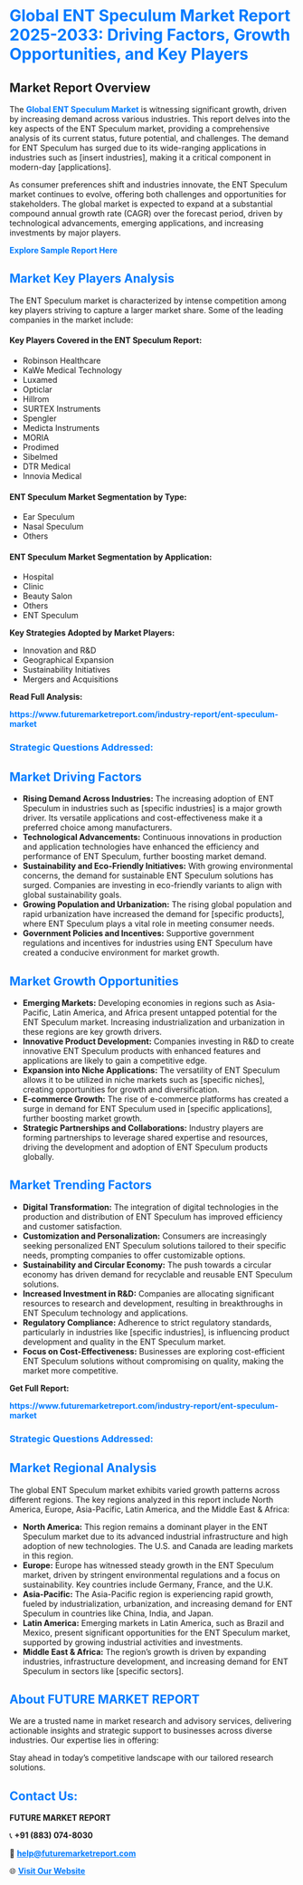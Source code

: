 <h1 style="color: #007BFF;">Global ENT Speculum Market Report 2025-2033: Driving Factors, Growth Opportunities, and Key Players</h1>

<section id="overview">
<h2>Market Report Overview</h2>
<p>The <a href="https://www.futuremarketreport.com/industry-report/ent-speculum-market" style="color: #007BFF; text-decoration: none;"><strong>Global ENT Speculum Market</strong></a> is witnessing significant growth, driven by increasing demand across various industries. This report delves into the key aspects of the ENT Speculum market, providing a comprehensive analysis of its current status, future potential, and challenges. The demand for ENT Speculum has surged due to its wide-ranging applications in industries such as [insert industries], making it a critical component in modern-day [applications].</p>
<p>As consumer preferences shift and industries innovate, the ENT Speculum market continues to evolve, offering both challenges and opportunities for stakeholders. The global market is expected to expand at a substantial compound annual growth rate (CAGR) over the forecast period, driven by technological advancements, emerging applications, and increasing investments by major players.</p>
</section>

<section id="overview">
<p><a href="https://www.futuremarketreport.com/request-sample/reportId=123571" style="color: #007BFF; text-decoration: none;"><strong>Explore Sample Report Here</strong></a></p>
</section>

<section id="key-players">
<h2 style="color: #007BFF;">Market Key Players Analysis</h2>
<p>The ENT Speculum market is characterized by intense competition among key players striving to capture a larger market share. Some of the leading companies in the market include:</p>
<h4>Key Players Covered in the ENT Speculum Report:</h4>
<ul><li>Robinson Healthcare</li><li>KaWe Medical Technology</li><li>Luxamed</li><li>Opticlar</li><li>Hillrom</li><li>SURTEX Instruments</li><li>Spengler</li><li>Medicta Instruments</li><li>MORIA</li><li>Prodimed</li><li>Sibelmed</li><li>DTR Medical</li><li>Innovia Medical</li></ul>
<h4>ENT Speculum Market Segmentation by Type:</h4>
<ul><li>Ear Speculum</li><li>Nasal Speculum</li><li>Others</li></ul>

<h4>ENT Speculum Market Segmentation by Application:</h4>
<ul><li>Hospital</li><li>Clinic</li><li>Beauty Salon</li><li>Others</li><li>ENT Speculum</li></ul>
<p><strong>Key Strategies Adopted by Market Players:</strong></p>
<ul>
<li>Innovation and R&D</li>
<li>Geographical Expansion</li>
<li>Sustainability Initiatives</li>
<li>Mergers and Acquisitions</li>
</ul>
</section>

<section>
<p><strong>Read Full Analysis: </strong></p><a href="https://www.futuremarketreport.com/industry-report/ent-speculum-market" style="color: #007BFF; text-decoration: none;"><strong>https://www.futuremarketreport.com/industry-report/ent-speculum-market</strong></a>
<h3 style="color: #007BFF;">Strategic Questions Addressed:</h3>
</section>

<section id="driving-factors">
<h2 style="color: #007BFF;">Market Driving Factors</h2>
<ul>
<li><strong>Rising Demand Across Industries:</strong> The increasing adoption of ENT Speculum in industries such as [specific industries] is a major growth driver. Its versatile applications and cost-effectiveness make it a preferred choice among manufacturers.</li>
<li><strong>Technological Advancements:</strong> Continuous innovations in production and application technologies have enhanced the efficiency and performance of ENT Speculum, further boosting market demand.</li>
<li><strong>Sustainability and Eco-Friendly Initiatives:</strong> With growing environmental concerns, the demand for sustainable ENT Speculum solutions has surged. Companies are investing in eco-friendly variants to align with global sustainability goals.</li>
<li><strong>Growing Population and Urbanization:</strong> The rising global population and rapid urbanization have increased the demand for [specific products], where ENT Speculum plays a vital role in meeting consumer needs.</li>
<li><strong>Government Policies and Incentives:</strong> Supportive government regulations and incentives for industries using ENT Speculum have created a conducive environment for market growth.</li>
</ul>
</section>

<section id="growth-opportunities">
<h2 style="color: #007BFF;">Market Growth Opportunities</h2>
<ul>
<li><strong>Emerging Markets:</strong> Developing economies in regions such as Asia-Pacific, Latin America, and Africa present untapped potential for the ENT Speculum market. Increasing industrialization and urbanization in these regions are key growth drivers.</li>
<li><strong>Innovative Product Development:</strong> Companies investing in R&D to create innovative ENT Speculum products with enhanced features and applications are likely to gain a competitive edge.</li>
<li><strong>Expansion into Niche Applications:</strong> The versatility of ENT Speculum allows it to be utilized in niche markets such as [specific niches], creating opportunities for growth and diversification.</li>
<li><strong>E-commerce Growth:</strong> The rise of e-commerce platforms has created a surge in demand for ENT Speculum used in [specific applications], further boosting market growth.</li>
<li><strong>Strategic Partnerships and Collaborations:</strong> Industry players are forming partnerships to leverage shared expertise and resources, driving the development and adoption of ENT Speculum products globally.</li>
</ul>
</section>

<section id="trending-factors">
<h2 style="color: #007BFF;">Market Trending Factors</h2>
<ul>
<li><strong>Digital Transformation:</strong> The integration of digital technologies in the production and distribution of ENT Speculum has improved efficiency and customer satisfaction.</li>
<li><strong>Customization and Personalization:</strong> Consumers are increasingly seeking personalized ENT Speculum solutions tailored to their specific needs, prompting companies to offer customizable options.</li>
<li><strong>Sustainability and Circular Economy:</strong> The push towards a circular economy has driven demand for recyclable and reusable ENT Speculum solutions.</li>
<li><strong>Increased Investment in R&D:</strong> Companies are allocating significant resources to research and development, resulting in breakthroughs in ENT Speculum technology and applications.</li>
<li><strong>Regulatory Compliance:</strong> Adherence to strict regulatory standards, particularly in industries like [specific industries], is influencing product development and quality in the ENT Speculum market.</li>
<li><strong>Focus on Cost-Effectiveness:</strong> Businesses are exploring cost-efficient ENT Speculum solutions without compromising on quality, making the market more competitive.</li>
</ul>
</section>

<section>
<p><strong>Get Full Report: </strong></p><a href="https://www.futuremarketreport.com/industry-report/ent-speculum-market" style="color: #007BFF; text-decoration: none;"><strong>https://www.futuremarketreport.com/industry-report/ent-speculum-market</strong></a>
<h3 style="color: #007BFF;">Strategic Questions Addressed:</h3>
</section>


<section id="regional-analysis">
<h2 style="color: #007BFF;">Market Regional Analysis</h2>
<p>The global ENT Speculum market exhibits varied growth patterns across different regions. The key regions analyzed in this report include North America, Europe, Asia-Pacific, Latin America, and the Middle East & Africa:</p>
<ul>
<li><strong>North America:</strong> This region remains a dominant player in the ENT Speculum market due to its advanced industrial infrastructure and high adoption of new technologies. The U.S. and Canada are leading markets in this region.</li>
<li><strong>Europe:</strong> Europe has witnessed steady growth in the ENT Speculum market, driven by stringent environmental regulations and a focus on sustainability. Key countries include Germany, France, and the U.K.</li>
<li><strong>Asia-Pacific:</strong> The Asia-Pacific region is experiencing rapid growth, fueled by industrialization, urbanization, and increasing demand for ENT Speculum in countries like China, India, and Japan.</li>
<li><strong>Latin America:</strong> Emerging markets in Latin America, such as Brazil and Mexico, present significant opportunities for the ENT Speculum market, supported by growing industrial activities and investments.</li>
<li><strong>Middle East & Africa:</strong> The region’s growth is driven by expanding industries, infrastructure development, and increasing demand for ENT Speculum in sectors like [specific sectors].</li>
</ul>
</section>

<footer>
<h2 style="color: #007BFF;">About FUTURE MARKET REPORT</h2>
<p>We are a trusted name in market research and advisory services, delivering actionable insights and strategic support to businesses across diverse industries. Our expertise lies in offering:</p>

<p>Stay ahead in today’s competitive landscape with our tailored research solutions.</p>

<h2 style="color: #007BFF;">Contact Us:</h2>
<p><strong>FUTURE MARKET REPORT</strong></p>
<p>📞 <strong>+91 (883) 074-8030</strong></p>
<p>📧 <strong><a href="mailto:help@futuremarketreport.com" style="color: #007BFF;">help@futuremarketreport.com</a></strong></p>
<p>🌐 <strong><a href="https://www.futuremarketreport.com/" style="color: #007BFF;">Visit Our Website</a></strong></p>
</footer>